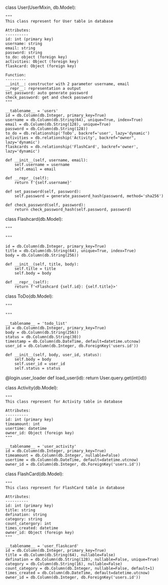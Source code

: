 class User(UserMixin, db.Model):

    """
    This class represent for User table in database
    
    Attributes:
    ----------
    id: int (primary key)
    username: string
    email: string
    password: string
    to_do: object (foreign key)
    activities: Object (foreign key)
    flaskcard: Object (foreign key)

    Function:
    ---------
    __init__: constructor with 2 parameter username, email
    __repr__: representation a output
    set_password: auto generate password
    check_password: get and check password
    """
    
    __tablename__ = 'users'
    id = db.Column(db.Integer, primary_key=True)
    username = db.Column(db.String(64), unique=True, index=True)
    email = db.Column(db.String(128), unique=True)
    password = db.Column(db.String(128))
    to_do = db.relationship('ToDo', backref='user', lazy='dynamic')
    activities = db.relationship('Activity', backref="owner", lazy='dynamic')
    flaskcards = db.relationship('FlashCard', backref='owner', lazy='dynamic')

    def __init__(self, username, email):
        self.username = username
        self.email = email

    def __repr__(self):
        return f'{self.username}'

    def set_password(self, password):
        self.password = generate_password_hash(password, method='sha256')

    def check_password(self, password):
        return check_password_hash(self.password, password)


class Flashcard(db.Model):

    """

    """

    id = db.Column(db.Integer, primary_key=True)
    title = db.Column(db.String(64), unique=True, index=True)
    body = db.Column(db.String(256))

    def __init__(self, title, body):
        self.title = title
        self.body = body

    def __repr__(self):
        return f'<Flashcard {self.id}: {self.title}>'


class ToDo(db.Model):

    """

    """

    __tablename__ = 'todo_list'
    id = db.Column(db.Integer, primary_key=True)
    body = db.Column(db.String(256))
    status = db.Column(db.String(30))
    timestamp = db.Column(db.DateTime, default=datetime.utcnow)
    user_id = db.Column(db.Integer, db.ForeignKey('users.id'))

    def __init__(self, body, user_id, status):
        self.body = body
        self.user_id = user_id
        self.status = status

@login.user_loader
def load_user(id):
    return User.query.get(int(id))


class Activity(db.Model):

    """
    This class represent for Activity table in database
    
    Attributes:
    ----------
    id: int (primary key)
    timeamount: int
    usertime: datetime
    owner_id: Object (foreign key)
    """

    __tablename__ = 'user_activity'
    id = db.Column(db.Integer, primary_key=True)
    timeamount = db.Column(db.Integer, nullable=False)
    usertime = db.Column(db.DateTime, default=datetime.utcnow)
    owner_id = db.Column(db.Integer, db.ForeignKey('users.id'))


class FlashCard(db.Model):

    """
    This class represent for FlashCard table in database
    
    Attributes:
    ----------
    id: int (primary key)
    title: string
    defination: string
    category: string
    count_catergory: int
    times_created: datetime
    owner_id: Object (foreign key)
    """

    __tablename__ = 'user_flaskcard'
    id = db.Column(db.Integer, primary_key=True)
    title = db.Column(db.String(64), nullable=False)
    defination = db.Column(db.String(128), nullable=False, unique=True)
    category = db.Column(db.String(16), nullable=False)
    count_category = db.Column(db.Integer, nullable=False, default=1)
    times_created = db.Column(db.DateTime, default=datetime.utcnow)
    owner_id = db.Column(db.Integer, db.ForeignKey('users.id'))
